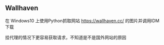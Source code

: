 ## Wallhaven

在 Windows10 上使用Python抓取网站 https://wallhaven.cc/ 的图片并调用IDM下载

挂代理的情况下更容易获取请求，不知道是不是国外网站的原因
